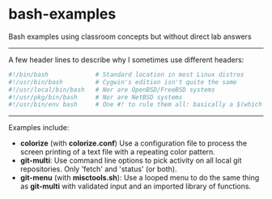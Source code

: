bash-examples
=============

Bash examples using classroom concepts but without direct lab answers

---

A few header lines to describe why I sometimes use different headers:

```bash
#!/bin/bash             # Standard location in most Linux distros
#!/usr/bin/bash         # Cygwin's edition isn't quite the same
#!/usr/local/bin/bash   # Nor are OpenBSD/FreeBSD systems
#!/usr/pkg/bin/bash     # Nor are NetBSD systems
#!/usr/bin/env bash     # One #! to rule them all: basically a $(which bash)
```
---

Examples include:

+ __colorize__ (with __colorize.conf__) Use a configuration file to process the screen printing of a text file with a repeating color pattern. 
+ __git-multi__: Use command line options to pick activity on all local git repositories. Only 'fetch' and 'status' (or both).
+ __git-menu__ (with __misctools.sh__): Use a looped menu to do the same thing as __git-multi__ with validated input and an imported library of functions.

